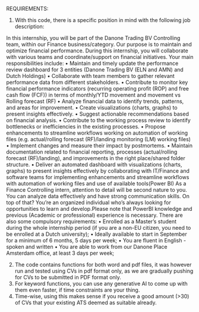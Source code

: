 REQUIREMENTS:

1) With this code, there is a specific position in mind with the following job description:

In this internship, you will be part of the Danone Trading BV Controlling team, within our Finance business/category. Our purpose is to maintain and optimize financial performance. During this internship, you will collaborate with various teams and coordinate/support on financial initiatives. Your main responsibilities include:
• Maintain and timely update the performance review dashboard for 3 entities (Danone Trading BV (ELN and AMN) and Dutch Holdings)
• Collaborate with team members to gather relevant performance data from different stakeholders.
• Contribute to monitor key financial performance indicators (recurring operating profit (ROP) and free cash flow (FCF)) in terms of monthly/YTD movement and movement vs Rolling forecast (RF)
• Analyze financial data to identify trends, patterns, and areas for improvement.
• Create visualizations (charts, graphs) to present insights effectively.
• Suggest actionable recommendations based on financial analysis.
• Contribute to the working process review to identify bottlenecks or inefficiencies in the existing processes.
• Propose enhancements to streamline workflows working on automation of working files (e.g. actual/rolling forecast (RF)/landing monitoring (LM) working files)
• Implement changes and measure their impact by postmortems.
• Maintain documentation related to financial reporting, processes (actual/rolling forecast (RF)/landing), and improvements in the right place/shared folder structure.
• Deliver an automated dashboard with visualizations (charts, graphs) to present insights effectively by collaborating with IT/Finance and software teams for implementing enhancements and streamline workflows with automation of working files and use of available tools(Power BI)
As a Finance Controlling intern, attention to detail will be second nature to you. You can analyze data effectively and have strong communication skills. On top of that? You’re an organized individual who’s always looking for opportunities to learn and develop.Please note that PowerBI knowledge and previous (Academic or professional) experience is necessary.
There are also some compulsory requirements:
• Enrolled as a Master’s student during the whole internship period (if you are a non-EU citizen, you need to be enrolled at a Dutch university);
• Ideally available to start in September for a minimum of 6 months, 5 days per week;
• You are fluent in English - spoken and written
• You are able to work from our Danone Place Amsterdam office, at least 3 days per week;

2) The code contains functions for both word and pdf files, it was however run and tested using CVs in pdf format only, as we are gradually pushing for CVs to be submitted in PDF format only.
3) For keyword functions, you can use any generative AI to come up with them even faster, if time constraints are your thing.
4) Time-wise, using this makes sense if you receive a good amount (>30) of CVs that your existing ATS deemed as suitable already. 
